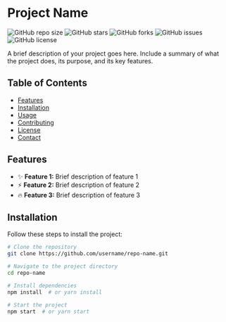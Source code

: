 # Project Name

![GitHub repo size](https://img.shields.io/github/repo-size/username/repo-name)
![GitHub stars](https://img.shields.io/github/stars/username/repo-name?style=social)
![GitHub forks](https://img.shields.io/github/forks/username/repo-name?style=social)
![GitHub issues](https://img.shields.io/github/issues/username/repo-name)
![GitHub license](https://img.shields.io/github/license/username/repo-name)

A brief description of your project goes here. Include a summary of what the project does, its purpose, and its key features.

## Table of Contents

- [Features](#features)
- [Installation](#installation)
- [Usage](#usage)
- [Contributing](#contributing)
- [License](#license)
- [Contact](#contact)

## Features

- ✨ **Feature 1:** Brief description of feature 1
- ⚡ **Feature 2:** Brief description of feature 2
- 🔥 **Feature 3:** Brief description of feature 3

## Installation

Follow these steps to install the project:

```bash
# Clone the repository
git clone https://github.com/username/repo-name.git

# Navigate to the project directory
cd repo-name

# Install dependencies
npm install  # or yarn install

# Start the project
npm start  # or yarn start
